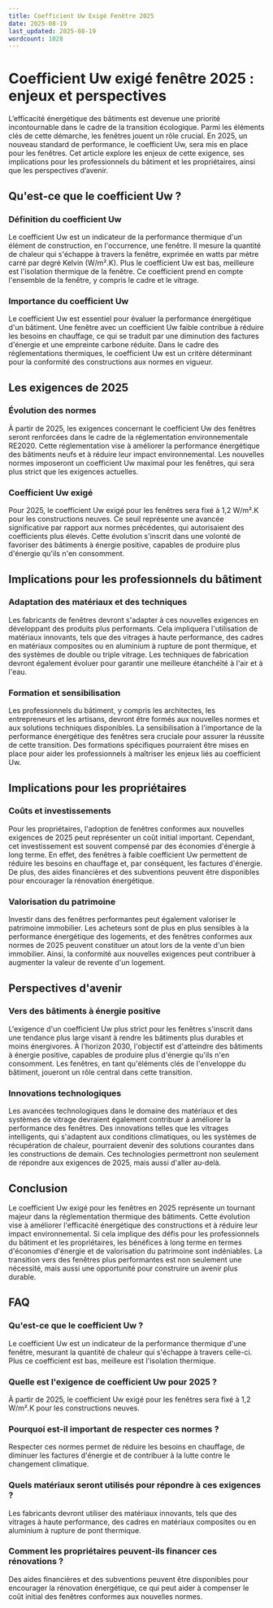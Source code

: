```yaml
---
title: Coefficient Uw Exigé Fenêtre 2025
date: 2025-08-19
last_updated: 2025-08-19
wordcount: 1028
---
```


# Coefficient Uw exigé fenêtre 2025 : enjeux et perspectives

L’efficacité énergétique des bâtiments est devenue une priorité incontournable dans le cadre de la transition écologique. Parmi les éléments clés de cette démarche, les fenêtres jouent un rôle crucial. En 2025, un nouveau standard de performance, le coefficient Uw, sera mis en place pour les fenêtres. Cet article explore les enjeux de cette exigence, ses implications pour les professionnels du bâtiment et les propriétaires, ainsi que les perspectives d’avenir.

## Qu'est-ce que le coefficient Uw ?

### Définition du coefficient Uw

Le coefficient Uw est un indicateur de la performance thermique d'un élément de construction, en l'occurrence, une fenêtre. Il mesure la quantité de chaleur qui s'échappe à travers la fenêtre, exprimée en watts par mètre carré par degré Kelvin (W/m².K). Plus le coefficient Uw est bas, meilleure est l'isolation thermique de la fenêtre. Ce coefficient prend en compte l'ensemble de la fenêtre, y compris le cadre et le vitrage.

### Importance du coefficient Uw

Le coefficient Uw est essentiel pour évaluer la performance énergétique d'un bâtiment. Une fenêtre avec un coefficient Uw faible contribue à réduire les besoins en chauffage, ce qui se traduit par une diminution des factures d'énergie et une empreinte carbone réduite. Dans le cadre des réglementations thermiques, le coefficient Uw est un critère déterminant pour la conformité des constructions aux normes en vigueur.

## Les exigences de 2025

### Évolution des normes

À partir de 2025, les exigences concernant le coefficient Uw des fenêtres seront renforcées dans le cadre de la réglementation environnementale RE2020. Cette réglementation vise à améliorer la performance énergétique des bâtiments neufs et à réduire leur impact environnemental. Les nouvelles normes imposeront un coefficient Uw maximal pour les fenêtres, qui sera plus strict que les exigences actuelles.

### Coefficient Uw exigé

Pour 2025, le coefficient Uw exigé pour les fenêtres sera fixé à 1,2 W/m².K pour les constructions neuves. Ce seuil représente une avancée significative par rapport aux normes précédentes, qui autorisaient des coefficients plus élevés. Cette évolution s'inscrit dans une volonté de favoriser des bâtiments à énergie positive, capables de produire plus d'énergie qu'ils n'en consomment.

## Implications pour les professionnels du bâtiment

### Adaptation des matériaux et des techniques

Les fabricants de fenêtres devront s'adapter à ces nouvelles exigences en développant des produits plus performants. Cela impliquera l'utilisation de matériaux innovants, tels que des vitrages à haute performance, des cadres en matériaux composites ou en aluminium à rupture de pont thermique, et des systèmes de double ou triple vitrage. Les techniques de fabrication devront également évoluer pour garantir une meilleure étanchéité à l'air et à l'eau.

### Formation et sensibilisation

Les professionnels du bâtiment, y compris les architectes, les entrepreneurs et les artisans, devront être formés aux nouvelles normes et aux solutions techniques disponibles. La sensibilisation à l'importance de la performance énergétique des fenêtres sera cruciale pour assurer la réussite de cette transition. Des formations spécifiques pourraient être mises en place pour aider les professionnels à maîtriser les enjeux liés au coefficient Uw.

## Implications pour les propriétaires

### Coûts et investissements

Pour les propriétaires, l'adoption de fenêtres conformes aux nouvelles exigences de 2025 peut représenter un coût initial important. Cependant, cet investissement est souvent compensé par des économies d'énergie à long terme. En effet, des fenêtres à faible coefficient Uw permettent de réduire les besoins en chauffage et, par conséquent, les factures d'énergie. De plus, des aides financières et des subventions peuvent être disponibles pour encourager la rénovation énergétique.

### Valorisation du patrimoine

Investir dans des fenêtres performantes peut également valoriser le patrimoine immobilier. Les acheteurs sont de plus en plus sensibles à la performance énergétique des logements, et des fenêtres conformes aux normes de 2025 peuvent constituer un atout lors de la vente d'un bien immobilier. Ainsi, la conformité aux nouvelles exigences peut contribuer à augmenter la valeur de revente d'un logement.

## Perspectives d'avenir

### Vers des bâtiments à énergie positive

L'exigence d'un coefficient Uw plus strict pour les fenêtres s'inscrit dans une tendance plus large visant à rendre les bâtiments plus durables et moins énergivores. À l'horizon 2030, l'objectif est d'atteindre des bâtiments à énergie positive, capables de produire plus d'énergie qu'ils n'en consomment. Les fenêtres, en tant qu'éléments clés de l'enveloppe du bâtiment, joueront un rôle central dans cette transition.

### Innovations technologiques

Les avancées technologiques dans le domaine des matériaux et des systèmes de vitrage devraient également contribuer à améliorer la performance des fenêtres. Des innovations telles que les vitrages intelligents, qui s'adaptent aux conditions climatiques, ou les systèmes de récupération de chaleur, pourraient devenir des solutions courantes dans les constructions de demain. Ces technologies permettront non seulement de répondre aux exigences de 2025, mais aussi d'aller au-delà.

## Conclusion

Le coefficient Uw exigé pour les fenêtres en 2025 représente un tournant majeur dans la réglementation thermique des bâtiments. Cette évolution vise à améliorer l'efficacité énergétique des constructions et à réduire leur impact environnemental. Si cela implique des défis pour les professionnels du bâtiment et les propriétaires, les bénéfices à long terme en termes d'économies d'énergie et de valorisation du patrimoine sont indéniables. La transition vers des fenêtres plus performantes est non seulement une nécessité, mais aussi une opportunité pour construire un avenir plus durable.

## FAQ

### Qu'est-ce que le coefficient Uw ?

Le coefficient Uw est un indicateur de la performance thermique d'une fenêtre, mesurant la quantité de chaleur qui s'échappe à travers celle-ci. Plus ce coefficient est bas, meilleure est l'isolation thermique.

### Quelle est l'exigence de coefficient Uw pour 2025 ?

À partir de 2025, le coefficient Uw exigé pour les fenêtres sera fixé à 1,2 W/m².K pour les constructions neuves.

### Pourquoi est-il important de respecter ces normes ?

Respecter ces normes permet de réduire les besoins en chauffage, de diminuer les factures d'énergie et de contribuer à la lutte contre le changement climatique.

### Quels matériaux seront utilisés pour répondre à ces exigences ?

Les fabricants devront utiliser des matériaux innovants, tels que des vitrages à haute performance, des cadres en matériaux composites ou en aluminium à rupture de pont thermique.

### Comment les propriétaires peuvent-ils financer ces rénovations ?

Des aides financières et des subventions peuvent être disponibles pour encourager la rénovation énergétique, ce qui peut aider à compenser le coût initial des fenêtres conformes aux nouvelles normes.